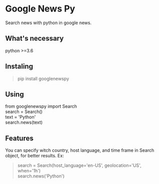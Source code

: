 # Google News Py

Search news with python in google news.


## What's necessary
python >=3.6

## Instaling

> pip install googlenewspy

## Using

from googlenewspy import Search\
search = Search()\
text = 'Python'\
search.news(text)

## Features
You can specify witch country, host language, and time frame in Search object, for better results.
Ex:
> search = Search(host_language='en-US', geolocation='US', when='1h')\
> search.news('Python')

